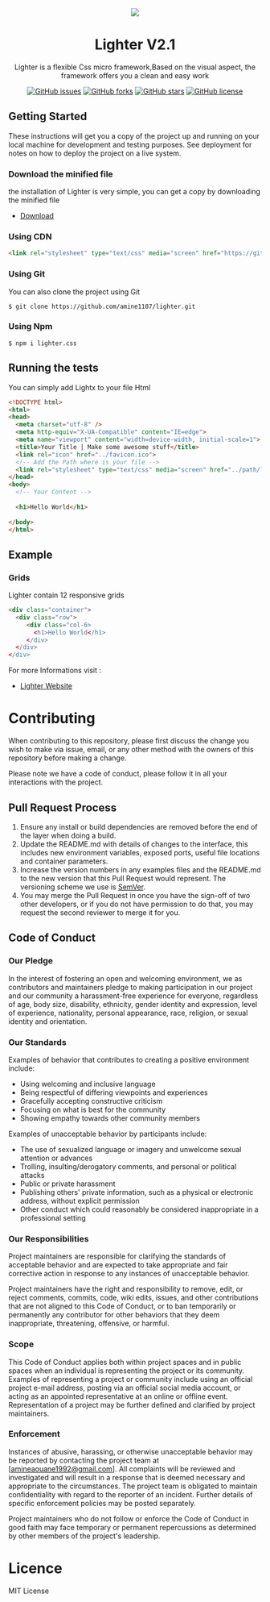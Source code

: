 <div  align="center">
<img src ="https://amine1107.github.io/lighter/assets/img/logos.png" />
  
  
# Lighter V2.1
Lighter is a flexible Css micro framework,Based on the visual aspect, the framework offers you a clean and easy work

[![GitHub issues](https://img.shields.io/github/issues/amine1107/lighter.svg)](https://github.com/amine1107/lightx/issues)
[![GitHub forks](https://img.shields.io/github/forks/amine1107/lighter.svg?style=flat-square)](https://github.com/amine1107/lightx/network)
[![GitHub stars](https://img.shields.io/github/stars/amine1107/lighter.svg?style=flat-square)](https://github.com/amine1107/lighter/stargazers)
[![GitHub license](https://img.shields.io/github/license/amine1107/lighter.svg?style=flat-square)](https://github.com/amine1107/lighter/blob/master/LICENSE)
</div>



## Getting Started 
These instructions will get you a copy of the project up and running on your local machine for development and testing purposes. See deployment for notes on how to deploy the project on a live system.
### Download the minified file
the installation of Lighter is very simple, you can get a copy by downloading the minified file 
* [Download](https://gitcdn.xyz/cdn/amine1107/lighter/fa41b0c9fc0bfd7c3ac9083ba402cc724926136a/lighter.min.css)
### Using CDN
```html
<link rel="stylesheet" type="text/css" media="screen" href="https://gitcdn.xyz/repo/amine1107/lighter/master/lighter.min.css" />          
```
### Using Git
You can also clone the project using Git
```git
$ git clone https://github.com/amine1107/lighter.git
```
### Using Npm
```npm
$ npm i lighter.css
```
## Running the tests
You can simply add Lightx to your file Html
```html
<!DOCTYPE html>
<html>
<head>
  <meta charset="utf-8" />
  <meta http-equiv="X-UA-Compatible" content="IE=edge">
  <meta name="viewport" content="width=device-width, initial-scale=1">
  <title>Your Title | Make some awesome stuff</title>
  <link rel="icon" href="../favicon.ico">
  <!-- Add the Path where is your file --> 
  <link rel="stylesheet" type="text/css" media="screen" href="../path/lighter.min.css" />
</head>
<body>
  <!-- Your Content -->
  
  <h1>Hello World</h1>
  
</body>
</html>  
```
## Example
### Grids
Lighter contain 12 responsive grids 
```html 
<div class="container">
  <div class="row">
     <div class="col-6>
       <h1>Hello World</h1>
     </div>
  </div>
</div>
```
For more Informations visit : 
* [Lighter Website](https://amine1107.github.io/lighter/)

# Contributing

When contributing to this repository, please first discuss the change you wish to make via issue,
email, or any other method with the owners of this repository before making a change. 

Please note we have a code of conduct, please follow it in all your interactions with the project.

## Pull Request Process

1. Ensure any install or build dependencies are removed before the end of the layer when doing a 
   build.
2. Update the README.md with details of changes to the interface, this includes new environment 
   variables, exposed ports, useful file locations and container parameters.
3. Increase the version numbers in any examples files and the README.md to the new version that this
   Pull Request would represent. The versioning scheme we use is [SemVer](http://semver.org/).
4. You may merge the Pull Request in once you have the sign-off of two other developers, or if you 
   do not have permission to do that, you may request the second reviewer to merge it for you.

## Code of Conduct

### Our Pledge

In the interest of fostering an open and welcoming environment, we as
contributors and maintainers pledge to making participation in our project and
our community a harassment-free experience for everyone, regardless of age, body
size, disability, ethnicity, gender identity and expression, level of experience,
nationality, personal appearance, race, religion, or sexual identity and
orientation.

### Our Standards

Examples of behavior that contributes to creating a positive environment
include:

* Using welcoming and inclusive language
* Being respectful of differing viewpoints and experiences
* Gracefully accepting constructive criticism
* Focusing on what is best for the community
* Showing empathy towards other community members

Examples of unacceptable behavior by participants include:

* The use of sexualized language or imagery and unwelcome sexual attention or
advances
* Trolling, insulting/derogatory comments, and personal or political attacks
* Public or private harassment
* Publishing others' private information, such as a physical or electronic
  address, without explicit permission
* Other conduct which could reasonably be considered inappropriate in a
  professional setting

### Our Responsibilities

Project maintainers are responsible for clarifying the standards of acceptable
behavior and are expected to take appropriate and fair corrective action in
response to any instances of unacceptable behavior.

Project maintainers have the right and responsibility to remove, edit, or
reject comments, commits, code, wiki edits, issues, and other contributions
that are not aligned to this Code of Conduct, or to ban temporarily or
permanently any contributor for other behaviors that they deem inappropriate,
threatening, offensive, or harmful.

### Scope

This Code of Conduct applies both within project spaces and in public spaces
when an individual is representing the project or its community. Examples of
representing a project or community include using an official project e-mail
address, posting via an official social media account, or acting as an appointed
representative at an online or offline event. Representation of a project may be
further defined and clarified by project maintainers.

### Enforcement

Instances of abusive, harassing, or otherwise unacceptable behavior may be
reported by contacting the project team at [amineaouane1992@gmail.com]. All
complaints will be reviewed and investigated and will result in a response that
is deemed necessary and appropriate to the circumstances. The project team is
obligated to maintain confidentiality with regard to the reporter of an incident.
Further details of specific enforcement policies may be posted separately.

Project maintainers who do not follow or enforce the Code of Conduct in good
faith may face temporary or permanent repercussions as determined by other
members of the project's leadership.

# Licence 
MIT License
